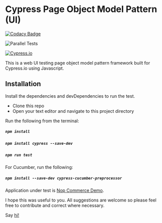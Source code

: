 # Cypress Page Object Model Pattern (UI)

[![Codacy Badge](https://api.codacy.com/project/badge/Grade/82114c3232e84038b6dfbf66cfe01360)](https://www.codacy.com/manual/bidemiajala/cy-ui-framework?utm_source=github.com&amp;utm_medium=referral&amp;utm_content=bidemiajala/cy-ui-framework&amp;utm_campaign=Badge_Grade)  

![Parallel Tests](https://github.com/bidemiajala/cy-ui-framework/workflows/Parallel%20Tests/badge.svg)  

[![Cypress.io](https://img.shields.io/badge/tested%20with-Cypress-04C38E.svg)](https://www.cypress.io/)


This is a web UI testing page object model pattern framework built for Cypress.io using Javascript.

## Installation
Install the dependencies and devDependencies to run the test.
- Clone this repo
- Open your text editor and navigate to this project directory

Run the following from the terminal:

##### `npm install`
##### `npm install cypress --save-dev`
##### `npm run test`

For Cucumber, run the following:
##### `npm install --save-dev cypress-cucumber-preprocessor`

Application under test is [Nop Commerce Demo](https://admin-demo.nopcommerce.com).

I hope this was useful to you. All suggestions are welcome so please feel free to contribute and correct where necessary.

Say [hi!](https://bidemi.xyz)
